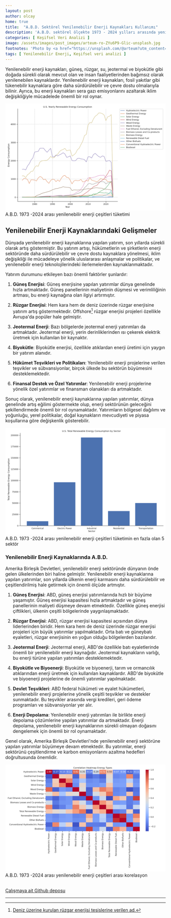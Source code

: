 ```yaml
---
layout: post
author: olcay
home: true
title:  "A.B.D. Sektörel Yenilenebilir Enerji Kaynakları Kullanımı"
description: 'A.B.D. sektörel ölçekte 1973 - 2024 yılları arasında yenilenebilir enerji kaynaklarının kullanımına ait inceleme.'
categories: [ Keşifsel Veri Analizi ]
image: /assets/images/post_images/arteum-ro-ZYu6P9-Glic-unsplash.jpg
footnotes: 'Photo by <a href="https://unsplash.com/@arteum?utm_content=creditCopyText&utm_medium=referral&utm_source=unsplash">Arteum.ro</a> on <a href="https://unsplash.com/photos photo-of-wind-turbines-on-green-grass-ZYu6P9-Glic?utm_content=creditCopyText&utm_medium=referral&utm_source=unsplash">Unsplash</a>'
tags: [ Yenilenebilir Enerji, Keşifsel veri analizi ]
---
```


Yenilenebilir enerji kaynakları, güneş, rüzgar, su, jeotermal ve biyokütle gibi doğada sürekli olarak mevcut olan ve insan faaliyetlerinden bağımsız olarak yenilenebilen kaynaklardır. Yenilenebilir enerji kaynakları, fosil yakıtlar gibi tükenebilir kaynaklara göre daha sürdürülebilir ve çevre dostu olmalarıyla bilinir. Ayrıca, bu enerji kaynakları sera gazı emisyonlarını azaltarak iklim değişikliğiyle mücadelede önemli bir rol oynar.

<img src="/assets/images/post_images/us_yearly_r_energy_consumption.png" class="img-thumbnail" alt="A.B.D. 1973 -2024 arası yenilenebilir enerji çeşitleri tüketimi">
<figcaption class="footnotes text-center" data-selectable-paragraph="">A.B.D. 1973 -2024 arası yenilenebilir enerji çeşitleri tüketimi</figcaption>

## Yenilenebilir Enerji Kaynaklarındaki Gelişmeler

Dünyada yenilenebilir enerji kaynaklarına yapılan yatırım, son yıllarda sürekli olarak artış göstermiştir. Bu yatırım artışı, hükümetlerin ve şirketlerin enerji sektöründe daha sürdürülebilir ve çevre dostu kaynaklara yönelmesi, iklim değişikliği ile mücadeleye yönelik uluslararası anlaşmalar ve politikalar, ve yenilenebilir enerji teknolojilerindeki ilerlemelerden kaynaklanmaktadır.

Yatırım durumunu etkileyen bazı önemli faktörler şunlardır:

1. **Güneş Enerjisi**: Güneş enerjisine yapılan yatırımlar dünya genelinde hızla artmaktadır. Güneş panellerinin maliyetinin düşmesi ve verimliliğinin artması, bu enerji kaynağına olan ilgiyi artırmıştır.

2. **Rüzgar Enerjisi**: Hem kara hem de deniz üzerinde rüzgar enerjisine yatırım artış göstermektedir. Offshore[^1] rüzgar enerjisi projeleri özellikle Avrupa'da popüler hale gelmiştir.

3. **Jeotermal Enerji**: Bazı bölgelerde jeotermal enerji yatırımları da artmaktadır. Jeotermal enerji, yerin derinliklerinden ısı çekerek elektrik üretmek için kullanılan bir kaynaktır.

4. **Biyokütle**: Biyokütle enerjisi, özellikle atıklardan enerji üretimi için yaygın bir yatırım alanıdır.

5. **Hükümet Teşvikleri ve Politikaları**: Yenilenebilir enerji projelerine verilen teşvikler ve sübvansiyonlar, birçok ülkede bu sektörün büyümesini desteklemektedir.

6. **Finansal Destek ve Özel Yatırımlar**: Yenilenebilir enerji projelerine yönelik özel yatırımlar ve finansman olanakları da artmaktadır.

Sonuç olarak, yenilenebilir enerji kaynaklarına yapılan yatırımlar, dünya genelinde artış eğilimi göstermekte olup, enerji sektörünün geleceğini şekillendirmede önemli bir rol oynamaktadır. Yatırımların bölgesel dağılımı ve yoğunluğu, yerel politikalar, doğal kaynakların mevcudiyeti ve piyasa koşullarına göre değişkenlik gösterebilir.

<img src="/assets/images/post_images/us_total_r_energy_consumption_by_sector.png" class="img-thumbnail" alt="A.B.D. 1973 -2024 arası yenilenebilir enerji çeşitleri tüketimin en fazla olan 5 sektör">
<figcaption class="footnotes text-center" data-selectable-paragraph="">A.B.D. 1973 -2024 arası yenilenebilir enerji çeşitleri tüketimin en fazla olan 5 sektör</figcaption>

### Yenilenebilir Enerji Kaynaklarında A.B.D.

Amerika Birleşik Devletleri, yenilenebilir enerji sektöründe dünyanın önde gelen ülkelerinden biri haline gelmiştir. Yenilenebilir enerji kaynaklarına yapılan yatırımlar, son yıllarda ülkenin enerji karmasını daha sürdürülebilir ve çeşitlendirilmiş hale getirmek için önemli ölçüde artmıştır.

1. **Güneş Enerjisi**: ABD, güneş enerjisi yatırımlarında hızlı bir büyüme yaşamıştır. Güneş enerjisi kapasitesi hızla artmaktadır ve güneş panellerinin maliyeti düşmeye devam etmektedir. Özellikle güneş enerjisi çiftlikleri, ülkenin çeşitli bölgelerinde yaygınlaşmaktadır.

2. **Rüzgar Enerjisi**: ABD, rüzgar enerjisi kapasitesi açısından dünya liderlerinden biridir. Hem kara hem de deniz üzerinde rüzgar enerjisi projeleri için büyük yatırımlar yapılmaktadır. Orta batı ve güneybatı eyaletleri, rüzgar enerjisinin en yoğun olduğu bölgelerden bazılarıdır.

3. **Jeotermal Enerji**: Jeotermal enerji, ABD'de özellikle batı eyaletlerinde önemli bir yenilenebilir enerji kaynağıdır. Jeotermal kaynakların varlığı, bu enerji türüne yapılan yatırımları desteklemektedir.

4. **Biyokütle ve Biyoenerji**: Biyokütle ve biyoenerji, tarım ve ormancılık atıklarından enerji üretmek için kullanılan kaynaklardır. ABD'de biyokütle ve biyoenerji projelerine de önemli yatırımlar yapılmaktadır.

5. **Devlet Teşvikleri**: ABD federal hükümeti ve eyalet hükümetleri, yenilenebilir enerji projelerine yönelik çeşitli teşvikler ve destekler sunmaktadır. Bu teşvikler arasında vergi kredileri, geri ödeme programları ve sübvansiyonlar yer alır.

6. **Enerji Depolama**: Yenilenebilir enerji yatırımları ile birlikte enerji depolama çözümlerine yapılan yatırımlar da artmaktadır. Enerji depolama, yenilenebilir enerji kaynaklarının sürekli olmayan doğasını dengelemek için önemli bir rol oynamaktadır.

Genel olarak, Amerika Birleşik Devletleri'nde yenilenebilir enerji sektörüne yapılan yatırımlar büyümeye devam etmektedir. Bu yatırımlar, enerji sektörünü çeşitlendirme ve karbon emisyonlarını azaltma hedefleri doğrultusunda önemlidir.

<img src="/assets/images/post_images/us_total_r_energy_correlation.png" class="img-thumbnail" alt="A.B.D. 1973 -2024 arası yenilenebilir enerji çeşitleri arası korelasyon">
<figcaption class="footnotes text-center" data-selectable-paragraph="">A.B.D. 1973 -2024 arası yenilenebilir enerji çeşitleri arası korelasyon</figcaption>
<br />

[Çalışmaya ait Github deposu](https://github.com/olcaysoyuhan/examples)

---

[^1]: [Deniz üzerine kurulan rüzgar enerjisi tesislerine verilen ad.](https://tr.euronews.com/green/2021/06/09/avrupa-n-n-offshore-ruzgar-enerjisi-sektoru-yukseliste)